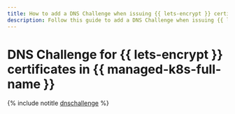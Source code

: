 ```yaml
---
title: How to add a DNS Challenge when issuing {{ lets-encrypt }} certificates in {{ managed-k8s-full-name }}
description: Follow this guide to add a DNS Challenge when issuing {{ lets-encrypt }} certificates in {{ managed-k8s-name }}.
---
```


# DNS Challenge for {{ lets-encrypt }} certificates in {{ managed-k8s-full-name }}

{% include notitle [dnschallenge](../../_tutorials/k8s/dnschallenge.md) %}